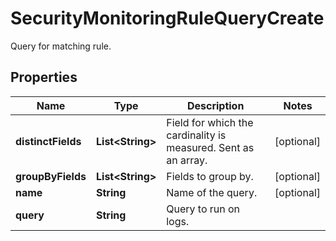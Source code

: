 

# SecurityMonitoringRuleQueryCreate

Query for matching rule.
## Properties

Name | Type | Description | Notes
------------ | ------------- | ------------- | -------------
**distinctFields** | **List&lt;String&gt;** | Field for which the cardinality is measured. Sent as an array. |  [optional]
**groupByFields** | **List&lt;String&gt;** | Fields to group by. |  [optional]
**name** | **String** | Name of the query. |  [optional]
**query** | **String** | Query to run on logs. | 



